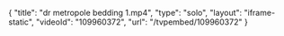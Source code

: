 {
    "title": "dr metropole bedding 1.mp4",
    "type": "solo",
    "layout": "iframe-static",
    "videoId": "109960372",
    "url": "\/tvpembed\/109960372"
}